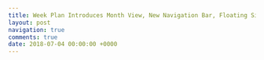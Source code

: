 ```yaml
---
title: Week Plan Introduces Month View, New Navigation Bar, Floating Sidebar and Notifications
layout: post
navigation: true
comments: true
date: 2018-07-04 00:00:00 +0000
---
```

